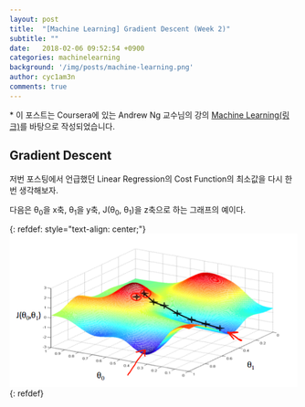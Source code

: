 ```yaml
---
layout: post
title:  "[Machine Learning] Gradient Descent (Week 2)"
subtitle: ""
date:   2018-02-06 09:52:54 +0900
categories: machinelearning
background: '/img/posts/machine-learning.png'
author: cyc1am3n
comments: true
---
```

\* 이 포스트는 Coursera에 있는 Andrew Ng 교수님의 강의 [Machine Learning(링크)](https://www.coursera.org/learn/machine-learning)를 바탕으로 작성되었습니다.

## Gradient Descent  

저번 포스팅에서 언급했던 Linear Regression의 Cost Function의 최소값을 다시 한 번 생각해보자.  

다음은 θ<sub>0</sub>을 x축, θ<sub>1</sub>을 y축, J(θ<sub>0</sub>, θ<sub>1</sub>)을 z축으로 하는 그래프의 예이다.

{: refdef: style="text-align: center;"}  
![그림1](/img/posts/gradient-descent/gradient-descent-1.png)
{: refdef}
